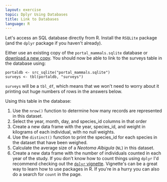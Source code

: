 ```yaml
---
layout: exercise
topic: Dplyr Using Databases
title: Link to Databases
language: R
---
```


Let's access an SQL database directly from R. Install the `RSQLite` package (and 
the `dplyr` package if you haven't already).

Either use an existing copy of the `portal_mammals.sqlite` database or [download
a new copy](https://ndownloader.figshare.com/files/2292171). You
should now be able to link to the surveys table in the database using:

```
portaldb <- src_sqlite("portal_mammals.sqlite")
surveys <- tbl(portaldb, "surveys")
```

`surveys` will be a `tbl_df`, which means that we won't need to worry about it
printing out huge numbers of rows in the answers below.

Using this table in the database:

1. Use the `nrow()` function to determine how many records are represented in this 
   dataset.
2. Select the year, month, day, and species_id columns in that order
3. Create a new data frame with the year, species_id, and weight in kilograms 
   of each individual, with no null weights.
4. Use the `distinct()` function to print the species_id for each
   species in the dataset that have been weighed.
5. Calculate the average size of a *Neotoma Albigula* (`NL`) in this dataset.
6. Create a new data frame with the number of individuals counted in each year
   of the study. If you don't know how to count things using `dplyr` I'd
   recommend checking out the
   [`dplyr` vignette](https://cran.rstudio.com/web/packages/dplyr/vignettes/introduction.html).
   Vignette's can be a great way to learn how to use packages in R. If you're in
   a hurry you can also do a search for `count` in the page.
